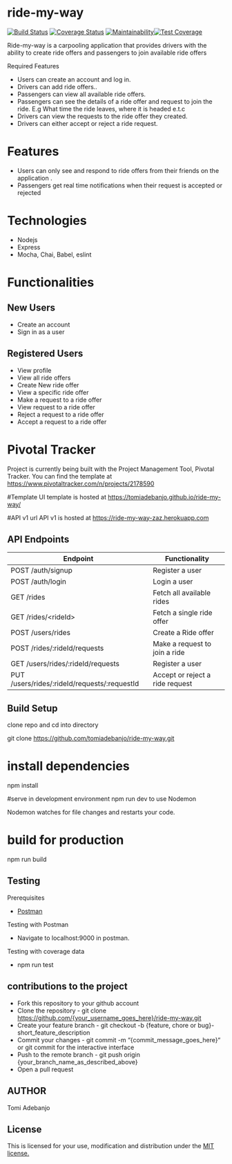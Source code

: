 # ride-my-way

[![Build Status](https://travis-ci.org/tomiadebanjo/ride-my-way.svg?branch=develop)](https://travis-ci.org/tomiadebanjo/ride-my-way) [![Coverage Status](https://coveralls.io/repos/github/tomiadebanjo/ride-my-way/badge.svg?branch=develop)](https://coveralls.io/github/tomiadebanjo/ride-my-way?branch=develop) [![Maintainability](https://api.codeclimate.com/v1/badges/6a77aac0d9e850e8ffdd/maintainability)](https://codeclimate.com/github/tomiadebanjo/ride-my-way/maintainability)[![Test Coverage](https://api.codeclimate.com/v1/badges/6a77aac0d9e850e8ffdd/test_coverage)](https://codeclimate.com/github/tomiadebanjo/ride-my-way/test_coverage)


Ride-my-way is a carpooling application that provides drivers with the ability to create ride offers and passengers to join available ride offers

Required Features

- Users can create an account and log in.
- Drivers can add ride offers..
- Passengers can view all available ride offers.
- Passengers can see the details of a ride offer and request to join the ride. E.g What time the ride leaves, where it is headed e.t.c
- Drivers can view the requests to the ride offer they created.
- Drivers can either accept or reject a ride request.

# Features

- Users can only see and respond to ride offers from their friends on the application .
- Passengers get real time notifications when their request is accepted or rejected

# Technologies

- Nodejs
- Express
- Mocha, Chai, Babel, eslint

# Functionalities

## New Users

- Create an account
- Sign in as a user

## Registered Users

- View profile
- View all ride offers
- Create New ride offer
- View a specific ride offer
- Make a request to a ride offer
- View request to a ride offer
- Reject a request to a ride offer
- Accept a request to a ride offer

# Pivotal Tracker

Project is currently being built with the Project Management Tool, Pivotal Tracker. You can find the template at
https://www.pivotaltracker.com/n/projects/2178590

#Template
UI template is hosted at https://tomiadebanjo.github.io/ride-my-way/

#API v1 url
API v1 is hosted at https://ride-my-way-zaz.herokuapp.com

## API Endpoints

| Endpoint                                     | Functionality                   |
| -------------------------------------------- | ------------------------------- |
| POST /auth/signup                            | Register a user                 |
| POST /auth/login                             | Login a user                    |
| GET /rides                                   | Fetch all available rides       |
| GET /rides/\<rideId>                         | Fetch a single ride offer       |
| POST /users/rides                            | Create a Ride offer             |
| POST /rides/:rideId/requests                 | Make a request to join a ride   |
| GET /users/rides/:rideId/requests            | Register a user                 |
| PUT /users/rides/:rideId/requests/:requestId | Accept or reject a ride request |

## Build Setup

clone repo and cd into directory

git clone https://github.com/tomiadebanjo/ride-my-way.git

# install dependencies

npm install

#serve in development environment
npm run dev to use Nodemon

Nodemon watches for file changes and restarts your code.

# build for production

npm run build

## Testing

Prerequisites

- <a href="https://getpostman.com/">Postman</a>

Testing with Postman

- Navigate to localhost:9000 in postman.

Testing with coverage data

- npm run test

## contributions to the project

- Fork this repository to your github account
- Clone the repository - git clone https://github.com/{your_username_goes_here}/ride-my-way.git
- Create your feature branch - git checkout -b {feature, chore or bug}-short_feature_description
- Commit your changes - git commit -m “{commit_message_goes_here}“ or git commit for the interactive interface
- Push to the remote branch - git push origin {your_branch_name_as_described_above}
- Open a pull request

## AUTHOR

Tomi Adebanjo

## License

This is licensed for your use, modification and distribution under the [MIT license.](https://opensource.org/licenses/MIT)

